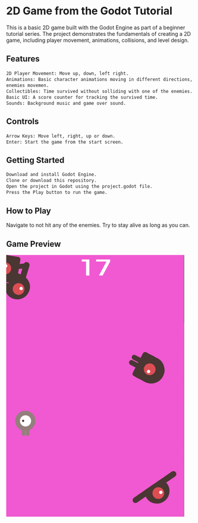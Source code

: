 # 2D Game from the Godot Tutorial

This is a basic 2D game built with the Godot Engine as part of a beginner tutorial series. The project demonstrates the fundamentals of creating a 2D game, including player movement, animations, collisions, and level design.

## Features

    2D Player Movement: Move up, down, left right.
    Animations: Basic character animations moving in different directions, enemies movemen.
    Collectibles: Time survived without solliding with one of the enemies.
    Basic UI: A score counter for tracking the survived time.
    Sounds: Background music and game over sound. 

## Controls

    Arrow Keys: Move left, right, up or down.
    Enter: Start the game from the start screen.

## Getting Started

    Download and install Godot Engine.
    Clone or download this repository.
    Open the project in Godot using the project.godot file.
    Press the Play button to run the game.

## How to Play

Navigate to not hit any of the enemies. Try to stay alive as long as you can. 

## Game Preview

![Game Screenshot](GameScreenshot.png)
